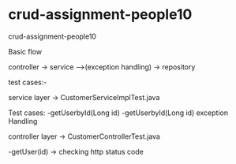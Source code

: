 # crud-assignment-people10
crud-assignment-people10


Basic flow

controller -> service -->(exception handling) -> repository


test cases:-

service layer -> CustomerServiceImplTest.java

Test cases:
-getUserbyId(Long id)
-getUserbyId(Long id) exception Handling

controller layer -> CustomerControllerTest.java

-getUser(id) -> checking http status code

